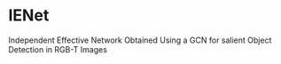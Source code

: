 # IENet
Independent Effective Network Obtained Using a GCN for salient Object Detection in RGB-T Images
